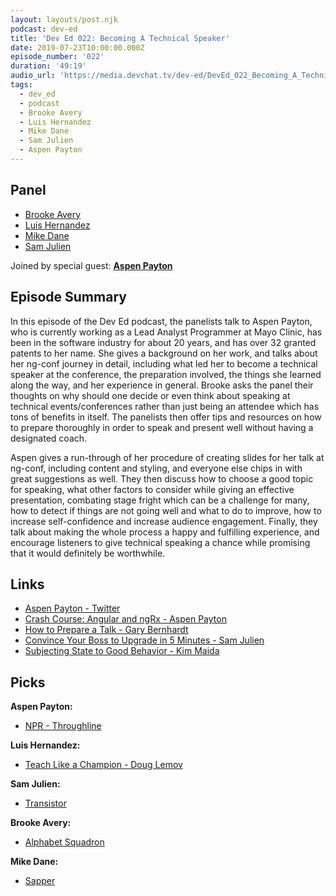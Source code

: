 ```yaml
---
layout: layouts/post.njk
podcast: dev-ed
title: 'Dev Ed 022: Becoming A Technical Speaker'
date: 2019-07-23T10:00:00.000Z
episode_number: '022'
duration: '49:19'
audio_url: 'https://media.devchat.tv/dev-ed/DevEd_022_Becoming_A_Technical_Speaker.mp3'
tags:
  - dev_ed
  - podcast
  - Brooke Avery
  - Luis Hernandez
  - Mike Dane
  - Sam Julien
  - Aspen Payton
---
```

## Panel

* [Brooke Avery
  ](https://thinkster.io/)
* [Luis Hernandez
  ](https://lambdaschool.com/company/)
* [Mike Dane
  ](https://www.mikedane.com/)
* [Sam Julien
  ](https://twitter.com/samjulien?lang=en)

Joined by special guest: [**Aspen Payton**](https://www.linkedin.com/in/aspen-payton-28705479/)

## Episode Summary

In this episode of the Dev Ed podcast, the panelists talk to Aspen Payton, who is currently working as a Lead Analyst Programmer at Mayo Clinic, has been in the software industry for about 20 years, and has over 32 granted patents to her name. She gives a background on her work, and talks about her ng-conf journey in detail, including what led her to become a technical speaker at the conference, the preparation involved, the things she learned along the way, and her experience in general. Brooke asks the panel their thoughts on why should one decide or even think about speaking at technical events/conferences rather than just being an attendee which has tons of benefits in itself. The panelists then offer tips and resources on how to prepare thoroughly in order to speak and present well without having a designated coach. 

Aspen gives a run-through of her procedure of creating slides for her talk at ng-conf, including content and styling, and everyone else chips in with great suggestions as well. They then discuss how to choose a good topic for speaking, what other factors to consider while giving an effective presentation, combating stage fright which can be a challenge for many, how to detect if things are not going well and what to do to improve, how to increase self-confidence and increase audience engagement. Finally, they talk about making the whole process a happy and fulfilling experience, and encourage listeners to give technical speaking a chance while promising that it would definitely be worthwhile.

## Links

* [
  Aspen Payton - Twitter
  ](https://twitter.com/paytonmn)
* [Crash Course: Angular and ngRx - Aspen Payton
  ](https://www.youtube.com/watch?v=272KDxSIQBw)
* [How to Prepare a Talk - Gary Bernhardt
  ](https://www.deconstructconf.com/blog/how-to-prepare-a-talk)
* [Convince Your Boss to Upgrade in 5 Minutes - Sam Julien](https://www.youtube.com/watch?v=VS2qZe6ewZA)
* [Subjecting State to Good Behavior - Kim Maida
  ](https://www.youtube.com/watch?v=XuRpn8KXw6g&t=1s)

## Picks

**Aspen Payton:**

* [NPR - Throughline
  ](https://www.npr.org/podcasts/510333/throughline?t=1563306738221)

**Luis Hernandez:**

* [Teach Like a Champion - Doug Lemov
  ](https://teachlikeachampion.com/books/teach-like-champion-2-0)

**Sam Julien:**

* [Transistor
  ](https://www.supergiantgames.com/games/transistor/)

**Brooke Avery:**

* [Alphabet Squadron
  ](https://www.goodreads.com/book/show/42207529-alphabet-squadron)

**Mike Dane:**

* [Sapper
  ](https://sapper.svelte.dev/)

